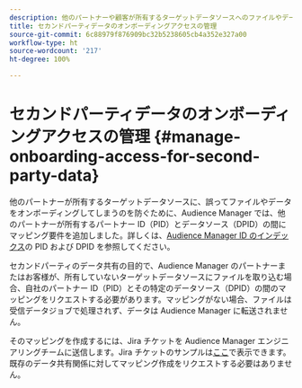 ```yaml
---
description: 他のパートナーや顧客が所有するターゲットデータソースへのファイルやデータの誤ったオンボーディングを防ぐため、Audience Manager では、パートナー ID（PID）と他のパートナーが所有するデータソースとのマッピング要件を追加しました。
title: セカンドパーティデータのオンボーディングアクセスの管理
source-git-commit: 6c88979f876909bc32b5238605cb4a352e327a00
workflow-type: ht
source-wordcount: '217'
ht-degree: 100%

---
```


# セカンドパーティデータのオンボーディングアクセスの管理 {#manage-onboarding-access-for-second-party-data}

他のパートナーが所有するターゲットデータソースに、誤ってファイルやデータをオンボーディングしてしまうのを防ぐために、Audience Manager では、他のパートナーが所有するパートナー ID（PID）とデータソース（DPID）の間にマッピング要件を追加しました。詳しくは、[Audience Manager ID のインデックス](https://experienceleague.adobe.com/docs/audience-manager/user-guide/reference/ids-in-aam.html?lang=ja)の PID および DPID を参照してください。

セカンドパーティのデータ共有の目的で、Audience Manager のパートナーまたはお客様が、所有していないターゲットデータソースにファイルを取り込む場合、自社のパートナー ID（PID）とその特定のデータソース（DPID）の間のマッピングをリクエストする必要があります。マッピングがない場合、ファイルは受信データジョブで処理されず、データは Audience Manager に転送されません。

そのマッピングを作成するには、Jira チケットを Audience Manager エンジニアリングチームに送信します。Jira チケットのサンプルは[ここ](https://jira.corp.adobe.com/browse/AAM-60353)で表示できます。既存のデータ共有関係に対してマッピング作成をリクエストする必要はありません。

